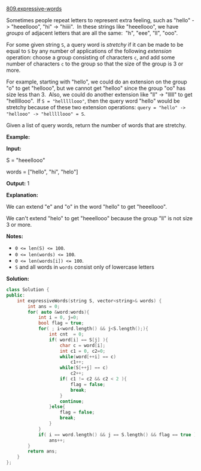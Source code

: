 [809.expressive-words](https://leetcode.com/problems/expressive-words/)  

Sometimes people repeat letters to represent extra feeling, such as "hello" -> "heeellooo", "hi" -> "hiiii".  In these strings like "heeellooo", we have _groups_ of adjacent letters that are all the same:  "h", "eee", "ll", "ooo".

For some given string `S`, a query word is _stretchy_ if it can be made to be equal to `S` by any number of applications of the following _extension_ operation: choose a group consisting of characters `c`, and add some number of characters `c` to the group so that the size of the group is 3 or more.

For example, starting with "hello", we could do an extension on the group "o" to get "hellooo", but we cannot get "helloo" since the group "oo" has size less than 3.  Also, we could do another extension like "ll" -> "lllll" to get "helllllooo".  If `S = "helllllooo"`, then the query word "hello" would be stretchy because of these two extension operations: `query = "hello" -> "hellooo" -> "helllllooo" = S`.

Given a list of query words, return the number of words that are stretchy. 

  
**Example:**
  
**Input:** 
  
S = "heeellooo"
  
words = \["hello", "hi", "helo"\]
  
**Output:** 1
  
**Explanation:** 
  
We can extend "e" and "o" in the word "hello" to get "heeellooo".
  
We can't extend "helo" to get "heeellooo" because the group "ll" is not size 3 or more.
  

**Notes:**

*   `0 <= len(S) <= 100`.
*   `0 <= len(words) <= 100`.
*   `0 <= len(words[i]) <= 100`.
*   `S` and all words in `words` consist only of lowercase letters  



**Solution:**  

```cpp
class Solution {
public:
    int expressiveWords(string S, vector<string>& words) {
        int ans = 0;
        for( auto &word:words){
            int i = 0, j=0;
            bool flag = true;
            for( ; i<word.length() && j<S.length();){
                int cnt  = 0;
                if( word[i] == S[j] ){
                    char c = word[i];
                    int c1 = 0, c2=0;
                    while(word[++i] == c)
                        c1++;
                    while(S[++j] == c)
                        c2++;
                    if( c1 != c2 && c2 < 2 ){
                        flag = false;
                        break;
                    }
                    continue;
                }else{
                    flag = false;
                    break;
                }
            }
            if( i == word.length() && j == S.length() && flag == true )
                ans++;
        }
        return ans;
    }
};
```
      
